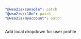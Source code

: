 ```yaml
---
"@wso2is/console": patch
"@wso2is/i18n": patch
"@wso2is/myaccount": patch
---
```


Add local dropdown for user profile
